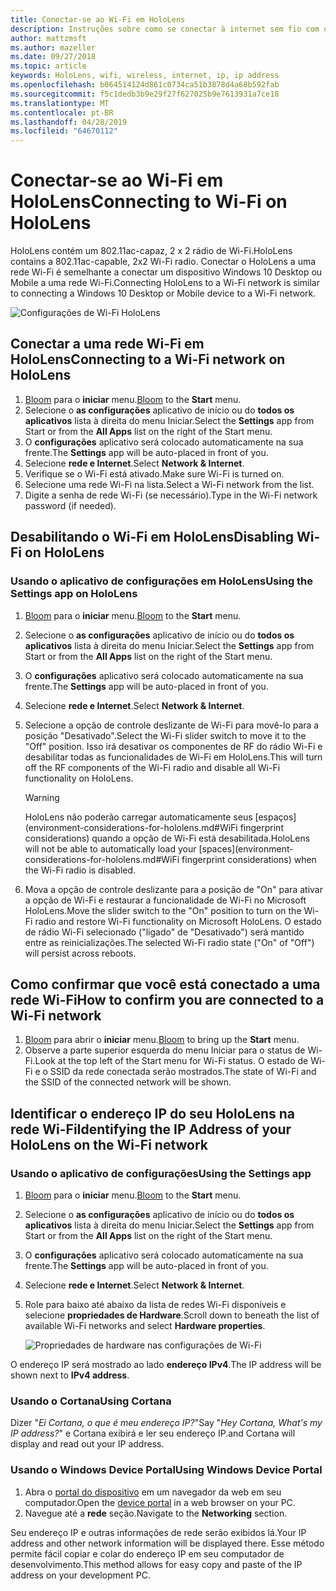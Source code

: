 ```yaml
---
title: Conectar-se ao Wi-Fi em HoloLens
description: Instruções sobre como se conectar à internet sem fio com o HoloLens e como identificar o endereço IP do dispositivo.
author: mattzmsft
ms.author: mazeller
ms.date: 09/27/2018
ms.topic: article
keywords: HoloLens, wifi, wireless, internet, ip, ip address
ms.openlocfilehash: b064514124d861c0734ca51b3878d4a68b592fab
ms.sourcegitcommit: f5c1dedb3b9e29f27f627025b9e7613931a7ce18
ms.translationtype: MT
ms.contentlocale: pt-BR
ms.lasthandoff: 04/28/2019
ms.locfileid: "64670112"
---
```

# <a name="connecting-to-wi-fi-on-hololens"></a><span data-ttu-id="7d353-104">Conectar-se ao Wi-Fi em HoloLens</span><span class="sxs-lookup"><span data-stu-id="7d353-104">Connecting to Wi-Fi on HoloLens</span></span>

<span data-ttu-id="7d353-105">HoloLens contém um 802.11ac-capaz, 2 x 2 rádio de Wi-Fi.</span><span class="sxs-lookup"><span data-stu-id="7d353-105">HoloLens contains a 802.11ac-capable, 2x2 Wi-Fi radio.</span></span> <span data-ttu-id="7d353-106">Conectar o HoloLens a uma rede Wi-Fi é semelhante a conectar um dispositivo Windows 10 Desktop ou Mobile a uma rede Wi-Fi.</span><span class="sxs-lookup"><span data-stu-id="7d353-106">Connecting HoloLens to a Wi-Fi network is similar to connecting a Windows 10 Desktop or Mobile device to a Wi-Fi network.</span></span>

![Configurações de Wi-Fi HoloLens](images/wifi-hololens-600px.jpg)

## <a name="connecting-to-a-wi-fi-network-on-hololens"></a><span data-ttu-id="7d353-108">Conectar a uma rede Wi-Fi em HoloLens</span><span class="sxs-lookup"><span data-stu-id="7d353-108">Connecting to a Wi-Fi network on HoloLens</span></span>

1. <span data-ttu-id="7d353-109">[Bloom](gestures.md#bloom) para o **iniciar** menu.</span><span class="sxs-lookup"><span data-stu-id="7d353-109">[Bloom](gestures.md#bloom) to the **Start** menu.</span></span>
2. <span data-ttu-id="7d353-110">Selecione o **as configurações** aplicativo de início ou do **todos os aplicativos** lista à direita do menu Iniciar.</span><span class="sxs-lookup"><span data-stu-id="7d353-110">Select the **Settings** app from Start or from the **All Apps** list on the right of the Start menu.</span></span>
3. <span data-ttu-id="7d353-111">O **configurações** aplicativo será colocado automaticamente na sua frente.</span><span class="sxs-lookup"><span data-stu-id="7d353-111">The **Settings** app will be auto-placed in front of you.</span></span>
4. <span data-ttu-id="7d353-112">Selecione **rede e Internet**.</span><span class="sxs-lookup"><span data-stu-id="7d353-112">Select **Network & Internet**.</span></span>
5. <span data-ttu-id="7d353-113">Verifique se o Wi-Fi está ativado.</span><span class="sxs-lookup"><span data-stu-id="7d353-113">Make sure Wi-Fi is turned on.</span></span>
6. <span data-ttu-id="7d353-114">Selecione uma rede Wi-Fi na lista.</span><span class="sxs-lookup"><span data-stu-id="7d353-114">Select a Wi-Fi network from the list.</span></span>
7. <span data-ttu-id="7d353-115">Digite a senha de rede Wi-Fi (se necessário).</span><span class="sxs-lookup"><span data-stu-id="7d353-115">Type in the Wi-Fi network password (if needed).</span></span>

## <a name="disabling-wi-fi-on-hololens"></a><span data-ttu-id="7d353-116">Desabilitando o Wi-Fi em HoloLens</span><span class="sxs-lookup"><span data-stu-id="7d353-116">Disabling Wi-Fi on HoloLens</span></span>

### <a name="using-the-settings-app-on-hololens"></a><span data-ttu-id="7d353-117">Usando o aplicativo de configurações em HoloLens</span><span class="sxs-lookup"><span data-stu-id="7d353-117">Using the Settings app on HoloLens</span></span>

1. <span data-ttu-id="7d353-118">[Bloom](gestures.md#bloom) para o **iniciar** menu.</span><span class="sxs-lookup"><span data-stu-id="7d353-118">[Bloom](gestures.md#bloom) to the **Start** menu.</span></span>
2. <span data-ttu-id="7d353-119">Selecione o **as configurações** aplicativo de início ou do **todos os aplicativos** lista à direita do menu Iniciar.</span><span class="sxs-lookup"><span data-stu-id="7d353-119">Select the **Settings** app from Start or from the **All Apps** list on the right of the Start menu.</span></span>
3. <span data-ttu-id="7d353-120">O **configurações** aplicativo será colocado automaticamente na sua frente.</span><span class="sxs-lookup"><span data-stu-id="7d353-120">The **Settings** app will be auto-placed in front of you.</span></span>
4. <span data-ttu-id="7d353-121">Selecione **rede e Internet**.</span><span class="sxs-lookup"><span data-stu-id="7d353-121">Select **Network & Internet**.</span></span>
5. <span data-ttu-id="7d353-122">Selecione a opção de controle deslizante de Wi-Fi para movê-lo para a posição "Desativado".</span><span class="sxs-lookup"><span data-stu-id="7d353-122">Select the Wi-Fi slider switch to move it to the "Off" position.</span></span> <span data-ttu-id="7d353-123">Isso irá desativar os componentes de RF do rádio Wi-Fi e desabilitar todas as funcionalidades de Wi-Fi em HoloLens.</span><span class="sxs-lookup"><span data-stu-id="7d353-123">This will turn off the RF components of the Wi-Fi radio and disable all Wi-Fi functionality on HoloLens.</span></span> 

    >[!WARNING]
    ><span data-ttu-id="7d353-124">HoloLens não poderão carregar automaticamente seus [espaços](environment-considerations-for-hololens.md#WiFi fingerprint considerations) quando a opção de Wi-Fi está desabilitada.</span><span class="sxs-lookup"><span data-stu-id="7d353-124">HoloLens will not be able to automatically load your [spaces](environment-considerations-for-hololens.md#WiFi fingerprint considerations) when the Wi-Fi radio is disabled.</span></span>
    
6. <span data-ttu-id="7d353-125">Mova a opção de controle deslizante para a posição de "On" para ativar a opção de Wi-Fi e restaurar a funcionalidade de Wi-Fi no Microsoft HoloLens.</span><span class="sxs-lookup"><span data-stu-id="7d353-125">Move the slider switch to the "On" position to turn on the Wi-Fi radio and restore Wi-Fi functionality on Microsoft HoloLens.</span></span> <span data-ttu-id="7d353-126">O estado de rádio Wi-Fi selecionado ("ligado" de "Desativado") será mantido entre as reinicializações.</span><span class="sxs-lookup"><span data-stu-id="7d353-126">The selected Wi-Fi radio state ("On" of "Off") will persist across reboots.</span></span>

## <a name="how-to-confirm-you-are-connected-to-a-wi-fi-network"></a><span data-ttu-id="7d353-127">Como confirmar que você está conectado a uma rede Wi-Fi</span><span class="sxs-lookup"><span data-stu-id="7d353-127">How to confirm you are connected to a Wi-Fi network</span></span>

1. <span data-ttu-id="7d353-128">[Bloom](gestures.md#bloom) para abrir o **iniciar** menu.</span><span class="sxs-lookup"><span data-stu-id="7d353-128">[Bloom](gestures.md#bloom) to bring up the **Start** menu.</span></span>
2. <span data-ttu-id="7d353-129">Observe a parte superior esquerda do menu Iniciar para o status de Wi-Fi.</span><span class="sxs-lookup"><span data-stu-id="7d353-129">Look at the top left of the Start menu for Wi-Fi status.</span></span> <span data-ttu-id="7d353-130">O estado de Wi-Fi e o SSID da rede conectada serão mostrados.</span><span class="sxs-lookup"><span data-stu-id="7d353-130">The state of Wi-Fi and the SSID of the connected network will be shown.</span></span>

## <a name="identifying-the-ip-address-of-your-hololens-on-the-wi-fi-network"></a><span data-ttu-id="7d353-131">Identificar o endereço IP do seu HoloLens na rede Wi-Fi</span><span class="sxs-lookup"><span data-stu-id="7d353-131">Identifying the IP Address of your HoloLens on the Wi-Fi network</span></span>

### <a name="using-the-settings-app"></a><span data-ttu-id="7d353-132">Usando o aplicativo de configurações</span><span class="sxs-lookup"><span data-stu-id="7d353-132">Using the Settings app</span></span>

1. <span data-ttu-id="7d353-133">[Bloom](gestures.md#bloom) para o **iniciar** menu.</span><span class="sxs-lookup"><span data-stu-id="7d353-133">[Bloom](gestures.md#bloom) to the **Start** menu.</span></span>
2. <span data-ttu-id="7d353-134">Selecione o **as configurações** aplicativo de início ou do **todos os aplicativos** lista à direita do menu Iniciar.</span><span class="sxs-lookup"><span data-stu-id="7d353-134">Select the **Settings** app from Start or from the **All Apps** list on the right of the Start menu.</span></span>
3. <span data-ttu-id="7d353-135">O **configurações** aplicativo será colocado automaticamente na sua frente.</span><span class="sxs-lookup"><span data-stu-id="7d353-135">The **Settings** app will be auto-placed in front of you.</span></span>
4. <span data-ttu-id="7d353-136">Selecione **rede e Internet**.</span><span class="sxs-lookup"><span data-stu-id="7d353-136">Select **Network & Internet**.</span></span>
5. <span data-ttu-id="7d353-137">Role para baixo até abaixo da lista de redes Wi-Fi disponíveis e selecione **propriedades de Hardware**.</span><span class="sxs-lookup"><span data-stu-id="7d353-137">Scroll down to beneath the list of available Wi-Fi networks and select **Hardware properties**.</span></span>

    ![Propriedades de hardware nas configurações de Wi-Fi](images/wifi-hololens-hwdetails.jpg)

<span data-ttu-id="7d353-139">O endereço IP será mostrado ao lado **endereço IPv4**.</span><span class="sxs-lookup"><span data-stu-id="7d353-139">The IP address will be shown next to **IPv4 address**.</span></span>

### <a name="using-cortana"></a><span data-ttu-id="7d353-140">Usando o Cortana</span><span class="sxs-lookup"><span data-stu-id="7d353-140">Using Cortana</span></span>

<span data-ttu-id="7d353-141">Dizer "*Ei Cortana, o que é meu endereço IP?*"</span><span class="sxs-lookup"><span data-stu-id="7d353-141">Say "*Hey Cortana, What's my IP address?*"</span></span> <span data-ttu-id="7d353-142">e Cortana exibirá e ler seu endereço IP.</span><span class="sxs-lookup"><span data-stu-id="7d353-142">and Cortana will display and read out your IP address.</span></span>

### <a name="using-windows-device-portal"></a><span data-ttu-id="7d353-143">Usando o Windows Device Portal</span><span class="sxs-lookup"><span data-stu-id="7d353-143">Using Windows Device Portal</span></span>

1. <span data-ttu-id="7d353-144">Abra o [portal do dispositivo](using-the-windows-device-portal.md#networking) em um navegador da web em seu computador.</span><span class="sxs-lookup"><span data-stu-id="7d353-144">Open the [device portal](using-the-windows-device-portal.md#networking) in a web browser on your PC.</span></span>
2. <span data-ttu-id="7d353-145">Navegue até a **rede** seção.</span><span class="sxs-lookup"><span data-stu-id="7d353-145">Navigate to the **Networking** section.</span></span>

<span data-ttu-id="7d353-146">Seu endereço IP e outras informações de rede serão exibidos lá.</span><span class="sxs-lookup"><span data-stu-id="7d353-146">Your IP address and other network information will be displayed there.</span></span> <span data-ttu-id="7d353-147">Esse método permite fácil copiar e colar do endereço IP em seu computador de desenvolvimento.</span><span class="sxs-lookup"><span data-stu-id="7d353-147">This method allows for easy copy and paste of the IP address on your development PC.</span></span>

